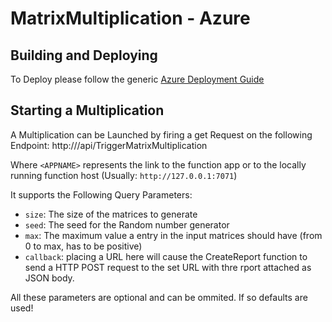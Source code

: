 # MatrixMultiplication - Azure

## Building and Deploying

To Deploy please follow the generic [Azure Deployment Guide](/azure_deploy.md)

## Starting a Multiplication

A Multiplication can be Launched by firing a get Request on the following Endpoint: http://<APPNAME>/api/TriggerMatrixMultiplication

Where `<APPNAME>` represents the link to the function app or to the locally running function host (Usually: `http://127.0.0.1:7071`)

It supports the Following Query Parameters:

- `size`: The size of the matrices to generate
- `seed`: The seed for the Random number generator
- `max`: The maximum value a entry in the input matrices should have (from 0 to max, has to be positive)
- `callback`: placing a URL here will cause the CreateReport function to send a HTTP POST request to the set URL with thre rport attached as JSON body.

All these parameters are optional and can be ommited. If so defaults are used!
